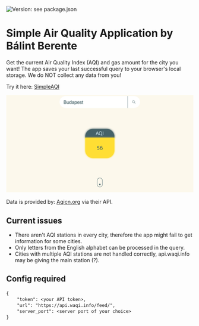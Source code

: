 ![Version: see package.json](https://img.shields.io/github/package-json/v/berenteb/simple-aqi)
# Simple Air Quality Application by Bálint Berente
Get the current Air Quality Index (AQI) and gas amount for the city you want! The app saves your last successful query to your browser's local storage.
We do NOT collect any data from you!

Try it here: [SimpleAQI](http://aqi.berente.net)

![Demo](./demo_main.png)

Data is provided by: [Aqicn.org](https://aqicn.org/) via their API.

## Current issues
- There aren't AQI stations in every city, therefore the app might fail to get information for some cities.
- Only letters from the English alphabet can be processed in the query.
- Cities with multiple AQI stations are not handled correctly, api.waqi.info may be giving the main station (?).

## Config required
```
{
    "token": <your API token>,
    "url": "https://api.waqi.info/feed/",
    "server_port": <server port of your choice>
}
```
